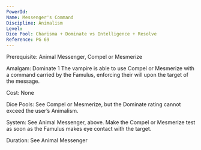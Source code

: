 ```yaml
---
PowerId: 
Name: Messenger's Command
Discipline: Animalism
Level: 
Dice Pool: Charisma + Dominate vs Intelligence + Resolve
Reference: PG 69
---
```


Prerequisite: Animal Messenger, Compel or Mesmerize 

Amalgam: Dominate 1 The vampire is able to use Compel or Mesmerize with a command carried by the Famulus, enforcing their will upon the target of the message. 

Cost: None 

Dice Pools: See Compel or Mesmerize, but the Dominate rating cannot exceed the user’s Animalism. 

System: See Animal Messenger, above. Make the Compel or Mesmerize test as soon as the Famulus makes eye contact with the target. 

Duration: See Animal Messenger